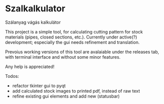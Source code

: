 # Szalkalkulator
Szálanyag vágás kalkulátor

This project is a simple tool, for calculating cutting pattern for stock materials (pipes, closed sections, etc.).
Currently under active(?) development; especially the gui needs refinement and translation.

Prevoius working versions of this tool are avalaiable under the releases tab, with terminal interface and without some minor features.

Any help is appreciated!

Todos:
- refactor tkinter gui to pyqt
- add calculated stock images to printed pdf, instead of raw text
- refine existing gui elements and add new (statusbar)
